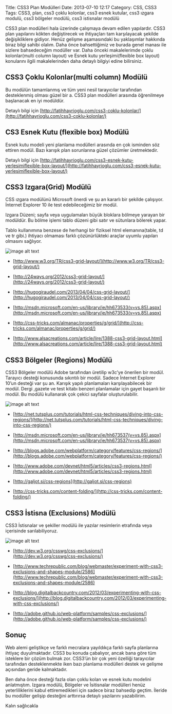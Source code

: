 Title: CSS3 Plan Modülleri
Date: 2013-07-10 12:17
Category: CSS, CSS3
Tags: CSS3, plan, css3 çoklu kolonlar, css3 esnek kutular, css3 ızgara modulü, css3 bölgeler modülü, css3 istisnalar modülü

CSS3 plan modülleri hala üzerinde çalışmaya devam edilen yapılardır. CSS3 plan yapılarını kökten değiştirecek ve ihtiyaçları tam karşılayacak şekilde değişikliklere gidiyor. Henüz gelişme aşamasındaki bu yaklaşımlar hakkında biraz bilgi sahibi olalım. Daha önce bahsettiğimiz ve burada genel manası ile sizlere bahsedeceğim modüller var. Daha önceki makalelerimde çoklu kolonlar(multi column layout) ve Esnek kutu yerleşimi(flexible box layout) konularını ilgili makalelerinden daha detaylı bilgiyi edine bilirsiniz.

## CSS3 Çoklu Kolonlar(multi column) Modülü

Bu modülün tamamlanmış ve tüm yeni nesil tarayıcılar tarafından desteklenmiş olması güzel bir a. CSS3 plan modülleri arasında öğrenilmeye başlanacak en iyi modüldür.

Detaylı bilgi için [http://fatihhayrioglu.com/css3-coklu-kolonlar/](http://fatihhayrioglu.com/css3-coklu-kolonlar/)

## CS3 Esnek Kutu (flexible box) Modülü

Esnek kutu modeli yeni planlama modülleri arasında en çok isminden söz ettiren modül. Bazı karışık plan sorunlarına güzel çözümler üretmektedir.

Detaylı bilgi için  [http://fatihhayrioglu.com/css3-esnek-kutu-yerlesimiflexible-box-layout/](http://fatihhayrioglu.com/css3-esnek-kutu-yerlesimiflexible-box-layout/)

## CSS3 Izgara(Grid) Modülü

CSS ızgara modülünü Microsoft önerdi ve şu an kararlı bir şekilde çalışıyor. İnternet Explorer 10 ile test edebileceğimiz bir modül. 

Izgara Düzeni; sayfa veya uygulamaları büyük bloklara bölmeye yarayan bir modüldür. Bu bölme işlemi tablo düzeni gibi satır ve sütunlara bölerek yapar. 

Tablo kullanımına benzese de herhangi bir fiziksel html elemanına(table, td ve tr gibi.) ihtiyacı olmaması farklı çözünürlükteki araçlar uyumlu yapıları olmasını sağlıyor.

![image alt text](https://lh3.googleusercontent.com/tg0fRkWdz5LW0-orjNt6KV87DIeKKT9KfK182C7LiiM4ghtjU8clOlVOARQE_v2rxOxRDECgaBzBWBNiCNiZXXIC83527EgKgyQTn4uEOp4QeW1XN92dC7VXDA)

* [http://www.w3.org/TR/css3-grid-layout/](http://www.w3.org/TR/css3-grid-layout/)

* [http://24ways.org/2012/css3-grid-layout/](http://24ways.org/2012/css3-grid-layout/)

* [http://hugogiraudel.com/2013/04/04/css-grid-layout/](http://hugogiraudel.com/2013/04/04/css-grid-layout/)

* [http://msdn.microsoft.com/en-us/library/ie/hh673533(v=vs.85).aspx](http://msdn.microsoft.com/en-us/library/ie/hh673533(v=vs.85).aspx)

* [http://css-tricks.com/almanac/properties/g/grid/](http://css-tricks.com/almanac/properties/g/grid/)

* [http://www.alsacreations.com/article/lire/1388-css3-grid-layout.html](http://www.alsacreations.com/article/lire/1388-css3-grid-layout.html) 

## CSS3 Bölgeler (Regions) Modülü

CSS3 Bölgeler modülü Adobe tarafından üretilip w3c’ye önerilen bir modül. Tarayıcı desteği konusunda sıkıntılı bir modül. Sadece İnternet Explorer 10’un desteği var şu an. Karışık yapılı planlamaları karşılayabilecek bir modül. Dergi ,gazete ve test kitabı benzeri planlamalar için gayet başarılı bir modül. Bu modülü kullanarak çok çekici sayfalar oluşturulabilir.

![image alt text](https://lh6.googleusercontent.com/cOMC8CFYufbAVW6BewUVQXQUTHunnCoM_4NwHg3GJ3sHUP3JoOKN6pd7aienJ6p-CZBcDkTKYK7vValnfpiA2jN-AW7Qb9U_hwg8FxcGYXm2hmSYDQOlTrWevQ)

* [http://net.tutsplus.com/tutorials/html-css-techniques/diving-into-css-regions/](http://net.tutsplus.com/tutorials/html-css-techniques/diving-into-css-regions/)

* [http://msdn.microsoft.com/en-us/library/ie/hh673537(v=vs.85).aspx](http://msdn.microsoft.com/en-us/library/ie/hh673537(v=vs.85).aspx)

* [http://blogs.adobe.com/webplatform/category/features/css-regions/](http://blogs.adobe.com/webplatform/category/features/css-regions/)

* [http://www.adobe.com/devnet/html5/articles/css3-regions.html](http://www.adobe.com/devnet/html5/articles/css3-regions.html)

* [http://galjot.si/css-regions](http://galjot.si/css-regions)

* [http://css-tricks.com/content-folding/](http://css-tricks.com/content-folding/)

## CSS3 İstisna (Exclusions) Modülü

CSS3 İstisnalar ve şekiller modülü ile yazılar resimlerin etrafında veya içerisinde sarılabiliyoruz. 

![image alt text](https://lh3.googleusercontent.com/JXuDGguZWQC8-Tidk0jGIo17zrvh0XJo3ClbOj-cyI-O1CJKNNQwO_8lRQGtjDf4U3GUxjFsuzfFFLID5_lNEyrQqypZCrXWFvcA-m_7LzamWSz6QmuwIV1IMg)

* [http://dev.w3.org/csswg/css-exclusions/](http://dev.w3.org/csswg/css-exclusions/)

* [http://www.techrepublic.com/blog/webmaster/experiment-with-css3-exclusions-and-shapes-module/2586](http://www.techrepublic.com/blog/webmaster/experiment-with-css3-exclusions-and-shapes-module/2586)

* [http://blog.digitalbackcountry.com/2012/03/experimenting-with-css-exclusions/](http://blog.digitalbackcountry.com/2012/03/experimenting-with-css-exclusions/)

* [http://adobe.github.io/web-platform/samples/css-exclusions/](http://adobe.github.io/web-platform/samples/css-exclusions/)

## Sonuç

Web alemi geliştikçe ve farklı mecralara yayıldıkça farklı sayfa planlarına ihtiyaç duyulmaktadır. CSS3 bu konuda çabalıyor, ancak bana göre tüm isteklere bir çözüm bulmak zor. CSS3’ün bir çok yeni özelliği tarayıcılar tarafından desteklenmekte iken bazı planlama modülleri destek ve gelişme açısından geride kalmaktadır. 

Ben daha önce desteği fazla olan çoklu kolan ve esnek kutu modelini anlatmıştım. Izgara modülü, Bölgeler ve İsitisnalar modülleri henüz yeterliliklerini kabul ettiremedikleri için sadece biraz bahsedip geçtim. İleride bu modüller gelişip desteğini arttırırsa detaylı yazılarını yazabilirim.

Kalın sağlıcakla
